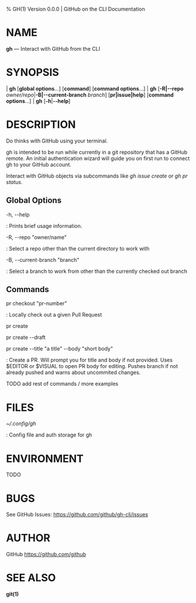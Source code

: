 % GH(1) Version 0.0.0 | GitHub on the CLI Documentation

NAME
====

**gh** — Interact with GitHub from the CLI

SYNOPSIS
========

| **gh** \[**global options**...] \[**command**] \[**command options**...]
| **gh** \[**-R|--repo** _owner/repo_|**-B|--current-branch** _branch_] \[**pr|issue|help**] \[**command options**...]
| **gh** \[**-h**|**--help**] 


DESCRIPTION
===========

Do thinks with GitHub using your terminal.

gh is intended to be run while currently in a git repository that has a GitHub
remote. An initial authentication wizard will guide you on first run to connect
gh to your GitHub account.

Interact with GitHub objects via subcommands like _gh issue create_ or _gh pr
status_.

Global Options
--------------

-h, --help

:   Prints brief usage information.

-R, --repo "owner/name"

:   Select a repo other than the current directory to work with

-B, --current-branch "branch"

:   Select a branch to work from other than the currently checked out branch

Commands
--------

pr checkout "pr-number"

:   Locally check out a given Pull Request

pr create

pr create --draft

pr create --title "a title" --body "short body"

: Create a PR. Will prompt you for title and body if not provided. Uses $EDITOR
or $VISUAL to open PR body for editing. Pushes branch if not already pushed and
warns about uncommited changes.

TODO add rest of commands / more examples

FILES
=====

*~/.config/gh*

:   Config file and auth storage for gh

ENVIRONMENT
===========

TODO

BUGS
====

See GitHub Issues: <https://github.com/github/gh-cli/issues>

AUTHOR
======

GitHub <https://github.com/github>

SEE ALSO
========

**git(1)**

